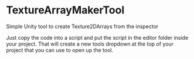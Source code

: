 # TextureArrayMakerTool
Simple Unity tool to create Texture2DArrays from the inspector

Just copy the code into a script and put the script in the editor folder inside your project. That will create a new tools dropdown at the top of your project that you can use 
to open up the tool.
